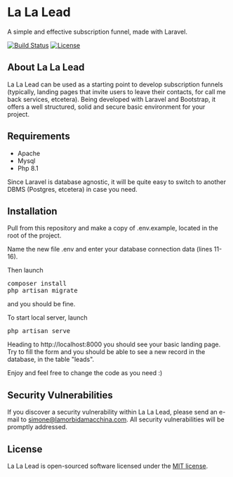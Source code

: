 <!-- <p align="center"><a href="https://laravel.com" target="_blank"><img src="https://raw.githubusercontent.com/laravel/art/master/logo-lockup/5%20SVG/2%20CMYK/1%20Full%20Color/laravel-logolockup-cmyk-red.svg" width="400" alt="Laravel Logo"></a></p> -->
# La La Lead

A simple and effective subscription funnel, made with Laravel.

<p align="left">
  <a href="https://github.com/laravel/framework/actions"><img src="https://github.com/laravel/framework/workflows/tests/badge.svg" alt="Build Status"></a>
  <a href="https://packagist.org/packages/laravel/framework"><img src="https://img.shields.io/packagist/l/laravel/framework" alt="License"></a>
</p>

## About La La Lead

La La Lead can be used as a starting point to develop subscription funnels (typically, landing pages that invite users to leave their contacts, for call me back services, etcetera).
Being developed with Laravel and Bootstrap, it offers a well structured, solid and secure basic environment for your project.

## Requirements

- Apache
- Mysql
- Php 8.1

Since Laravel is database agnostic, it will be quite easy to switch to another DBMS (Postgres, etcetera) in case you need.

## Installation

Pull from this repository and make a copy of .env.example, located in the root of the project. 

Name the new file .env and enter your database connection data (lines 11-16).

Then launch 
<pre>
composer install
php artisan migrate
</pre>

and you should be fine. 

To start local server, launch
<pre>php artisan serve</pre>

Heading to http://localhost:8000 you should see your basic landing page. Try to fill the form and you should be able to see a new record in the database, in the table "leads".

Enjoy and feel free to change the code as you need :)

## Security Vulnerabilities

If you discover a security vulnerability within La La Lead, please send an e-mail to [simone@lamorbidamacchina.com](mailto:simone@lamorbidamacchina.com). All security vulnerabilities will be promptly addressed.

## License

La La Lead is open-sourced software licensed under the [MIT license](https://opensource.org/licenses/MIT).
